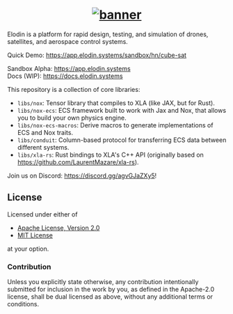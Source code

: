 <h1 align="center">
  <a href="https://www.elodin.systems/">
    <img alt="banner" src="https://github.com/elodin-sys/elodin/assets/1129228/0e0197e9-12ec-42bd-b377-fa3ced2a1b7e">
  </a>
</h1>

Elodin is a platform for rapid design, testing, and simulation of
drones, satellites, and aerospace control systems.

Quick Demo: https://app.elodin.systems/sandbox/hn/cube-sat

Sandbox Alpha: https://app.elodin.systems  
Docs (WIP): https://docs.elodin.systems

This repository is a collection of core libraries:

- `libs/nox`: Tensor library that compiles to XLA (like
JAX, but for Rust).
- `libs/nox-ecs`: ECS framework built to work with Jax and Nox,
that allows you to build your own physics engine.
- `libs/nox-ecs-macros`: Derive macros to generate implementations of
ECS and Nox traits.
- `libs/conduit`: Column-based protocol for transferring ECS data
between different systems.
- `libs/xla-rs`: Rust bindings to XLA's C++ API (originally based on
https://github.com/LaurentMazare/xla-rs).

Join us on Discord: https://discord.gg/agvGJaZXy5!

## License

Licensed under either of

 * [Apache License, Version 2.0](LICENSES/Apache-2.0.txt)
 * [MIT License](LICENSES/MIT.txt)

at your option.

### Contribution

Unless you explicitly state otherwise, any contribution intentionally
submitted for inclusion in the work by you, as defined in the
Apache-2.0 license, shall be dual licensed as above, without any
additional terms or conditions.
